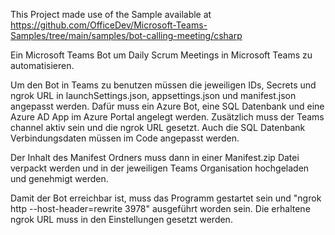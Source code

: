 This Project made use of the Sample available at https://github.com/OfficeDev/Microsoft-Teams-Samples/tree/main/samples/bot-calling-meeting/csharp

Ein Microsoft Teams Bot um Daily Scrum Meetings in Microsoft Teams zu automatisieren.

Um den Bot in Teams zu benutzen müssen die jeweiligen IDs, Secrets und ngrok URL in launchSettings.json, appsettings.json und manifest.json angepasst werden. Dafür muss ein Azure Bot, eine SQL Datenbank und eine Azure AD App im Azure Portal angelegt werden. Zusätzlich muss der Teams channel aktiv sein und die ngrok URL gesetzt.
Auch die SQL Datenbank Verbindungsdaten müssen im Code angepasst werden.

Der Inhalt des Manifest Ordners muss dann in einer Manifest.zip Datei verpackt werden und in der jeweiligen Teams Organisation hochgeladen und genehmigt werden.

Damit der Bot erreichbar ist, muss das Programm gestartet sein und "ngrok http --host-header=rewrite 3978" ausgeführt worden sein. Die erhaltene ngrok URL muss in den Einstellungen gesetzt werden.
